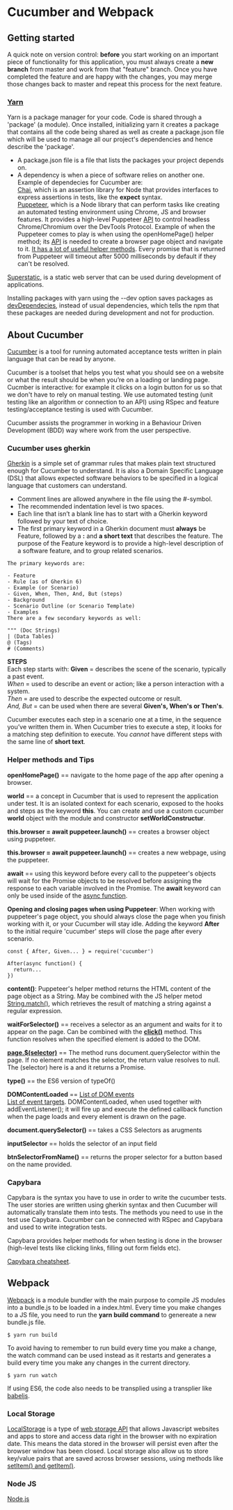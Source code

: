 # Cucumber and Webpack  
## Getting started  
A quick note on version control: **before** you start working on an important piece of functionality for this application, you must always create a **new branch** from master and work from that "feature" branch. Once you have completed the feature and are happy with the changes, you may merge those changes back to master and repeat this process for the next feature.  

### [Yarn](https://yarnpkg.com/en/docs/install)  
Yarn is a package manager for your code. Code is shared through a 'package' (a module). Once installed, initializing yarn it creates a package that contains all the code being shared as well as create a package.json file which will be used to manage all our project's dependencies and hence describe the 'package'.  
* A package.json file is a file that lists the packages your project depends on.  
* A dependency is when a piece of software relies on another one. Example of dependecies for Cucumber are:  
[Chai](https://www.chaijs.com/), which is an assertion library for Node that provides interfaces to express assertions in tests, like the __expect__ syntax.  
[Puppeteer](https://github.com/GoogleChrome/puppeteer), which is a Node library that can perform tasks like creating an automated testing environment using Chrome, JS and browser features. It provides a high-level Puppeteer [API](https://www.reddit.com/r/learnprogramming/comments/1xvm9l/can_some_eli5_what_an_api_is/) to control headless Chrome/Chromium over the DevTools Protocol. Example of when the Puppeteer comes to play is when using the openHomePage() helper method; its [API](https://github.com/GoogleChrome/puppeteer/blob/master/docs/api.md) is needed to create a browser page object and navigate to it. [It has a lot of useful helper methods](https://github.com/GoogleChrome/puppeteer/blob/master/docs/api.md#pagewaitforselectorselector-options).  Every promise that is returned from Puppeteer will timeout after 5000 milliseconds by default if they can't be resolved.

[Superstatic](https://github.com/firebase/superstatic), is a static web server that can be used during development of applications.  

Installing packages with yarn using the --dev option saves packages as [devDependecies](https://medium.com/@stalonadsl948/dependencies-vs-devdependencies-926e096a3dee), instead of usual dependencies, which tells the npm that these packages are needed during development and not for production.

## About Cucumber  
[Cucumber](https://github.com/cucumber/cucumber-js) is a tool for running automated acceptance tests written in plain language that can be read by anyone.   

Cucumber is a toolset that helps you test what you should see on a website or what the result should be when youʼre on a loading or landing page. Cucmber is interactive: for example it clicks on a login button for us so that we don't have to rely on manual testing. We use automated testing (unit testing like an algorithm or connection to an API) using RSpec and feature testing/acceptance testing is used with Cucumber.  

Cucumber assists the programmer in working in a Behaviour Driven Development (BDD) way where work from the user perspective.  

### Cucumber uses gherkin  
[Gherkin](https://cucumber.io/docs/gherkin/reference/) is a simple set of grammar rules that makes plain text structured enough for Cucumber to understand. It is also a Domain Specific Language (DSL) that allows expected software behaviors to be specified in a logical language that customers can understand.  

* Comment lines are allowed anywhere in the file using the #-symbol.  
* The recommended indentation level is two spaces.  
* Each line that isn’t a blank line has to start with a Gherkin keyword followed by your text of choice.  
* The first primary keyword in a Gherkin document must **always** be Feature, followed by a **:** and **a short text** that describes the feature. The purpose of the Feature keyword is to provide a high-level description of a software feature, and to group related scenarios. 

```
The primary keywords are:

- Feature
- Rule (as of Gherkin 6)
- Example (or Scenario)
- Given, When, Then, And, But (steps)
- Background
- Scenario Outline (or Scenario Template)
- Examples
There are a few secondary keywords as well:

""" (Doc Strings)
| (Data Tables)
@ (Tags)
# (Comments)
``` 

**STEPS**  
Each step starts with: 
**Given** = describes the scene of the scenario, typically a past event.  
*When* = used to describe an event or action; like a person interaction with a system.  
*Then* = are used to describe the expected outcome or result.  
*And, But* = can be used when there are several __Given's, When's or Then's__.

Cucumber executes each step in a scenario one at a time, in the sequence you’ve written them in. When Cucumber tries to execute a step, it looks for a matching step definition to execute. You *cannot* have different steps with the same line of **short text**.  

### Helper methods and Tips  
__openHomePage()__ == navigate to the home page of the app after opening a browser.

__world__ == a concept in Cucumber that is used to represent the application under test. It is an isolated context for each scenario, exposed to the hooks and steps as the keyword __this__. You can create and use a custom cucumber __world__ object with the module and constructor  __setWorldConstructur__.  

__this.browser = await puppeteer.launch()__ == creates a browser object using puppeteer.  

__this.browser = await puppeteer.launch()__ == creates a new webpage, using the puppeteer.  

__await__ == using this keyword before every call to the puppeteer's objects will wait for the Promise objects to be resolved before assigning the response to each variable involved in the Promise. The __await__ keyword can only be used inside of the [async function](https://developer.mozilla.org/en-US/docs/Web/JavaScript/Reference/Statements/async_function). 

__Opening and closing pages when using Puppeteer__: When working with puppeteer's page object, you should always close the page when you finish working with it, or your Cucumber will stay idle. Adding the keyword __After__ to the initial require 'cucumber' steps will close the page after every scenario.  
```
const { After, Given... } = require('cucumber')

After(async function() {
  return...
})
```
__content()__: Puppeteer's helper method returns the HTML content of the page object as a String. May be combined with the JS helper metod [String.match()](https://developer.mozilla.org/en-US/docs/Web/JavaScript/Reference/Global_Objects/String/match), which retrieves the result of matching a string against a regular expression.

__waitForSelector()__ == receives a selector as an argument and waits for it to appear on the page. Can be combined with the [__click()__](https://developer.mozilla.org/en-US/docs/Web/API/HTMLElement/click) method. This function resolves when the specified element is added to the DOM. 

[__page.$(selector)__](https://github.com/GoogleChrome/puppeteer/blob/master/docs/api.md#pageselector) == The method runs document.querySelector within the page. If no element matches the selector, the return value resolves to null. The (selector) here is a <String> and it returns a Promise.  

__type()__ == the ES6 version of typeOf()

__DOMContentLoaded__ == 
[List of DOM events](https://developer.mozilla.org/en-US/docs/Web/Events)  
[List of event targets](https://developer.mozilla.org/en-US/docs/Web/API/EventTarget). 
DOMContentLoaded, when used together with addEventListener(); it will fire up and execute the defined callback function when the page loads and every element is drawn on the page.  

__document.querySelector()__ == takes a CSS Selectors as arugments

__inputSelector__ == holds the selector of an input field  

__btnSelectorFromName()__ == returns the proper selector for a button based on the name provided.  



### Capybara 
Capybara is the syntax you have to use in order to write the cucumber tests. The user stories are written using gherkin syntax and then Cucumber will automatically translate them into tests. The methods you need to use in the test use Capybara. Cucumber can be connected with RSpec and Capybara and used to write integration tests.  

Capybara provides helper methods for when testing is done in the browser (high-level tests like clicking links, filling out form fields etc).  

[Capybara cheatsheet](https://devhints.io/capybara).  

## Webpack  
[Webpack](https://webpack.js.org/) is a module bundler with the main purpose to compile JS modules into a bundle.js to be loaded in a index.html. Every time you make changes to a JS file, you need to run the **yarn build command** to genereate a new bundle.js file.  
```
$ yarn run build
```
To avoid having to remember to run build every time you make a change, the watch command can be used instead as it restarts and generates a build every time you make any changes in the current directory.  
```
$ yarn run watch
```

If using ES6, the code also needs to be transplied using a transplier like [babeljs](https://babeljs.io/).  

### Local Storage
[LocalStorage](https://developer.mozilla.org/en-US/docs/Web/API/Window/localStorage) is a type of [web storage API](https://developer.mozilla.org/en-US/docs/Web/API/Web_Storage_API/Using_the_Web_Storage_API) that allows Javascript websites and apps to store and access data right in the browser with no expiration date. This means the data stored in the browser will persist even after the browser window has been closed. Local storage also allow us to store key/value pairs that are saved across browser sessions, using methods like [setItem() and getItem()](https://blog.logrocket.com/the-complete-guide-to-using-localstorage-in-javascript-apps-ba44edb53a36/).  

### Node JS  
[Node.js](https://www.reddit.com/r/javascript/comments/oq4p2/nodejs_can_anyone_eli5/)  









